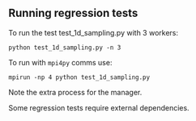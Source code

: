 ## Running regression tests

To run the test test_1d_sampling.py with 3 workers:

    python test_1d_sampling.py -n 3

To run with `mpi4py` comms use:

    mpirun -np 4 python test_1d_sampling.py

Note the extra process for the manager.

Some regression tests require external dependencies.
